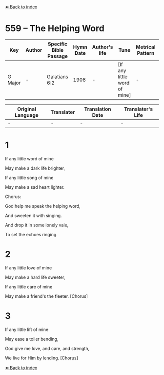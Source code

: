 [⬅️ Back to index](../README.md)

# 559 – The Helping Word

Key | Author   | Specific Bible Passage     |Hymn Date |Author's life |Tune |Metrical Pattern   |Composer/Source
-- | --------- | ---------------------------|----------|--------------|-----|-------------------|-------------  
G Major |- |Galatians 6:2 |1908 |- |[If any little word of mine] |- |D. S. Hakes

Original Language | Translater | Translation Date   | Translater's Life  
----------------- | --------- | --------------------|-------------     
\- |- |- |-




# 1

If any little word of mine

May make a dark life brighter,

If any little song of mine

May make a sad heart lighter.



Chorus:

God help me speak the helping word,

And sweeten it with singing.

And drop it in some lonely vale, 

To set the echoes ringing.



# 2

If any little love of mine

May make a hard life sweeter,

If any little care of mine

May make a friend's the fleeter.  [Chorus]



# 3

If any little lift of mine

May ease a toiler bending,

God give me love, and care, and strength,

We live for Him by lending.  [Chorus]

[⬅️ Back to index](../README.md)
